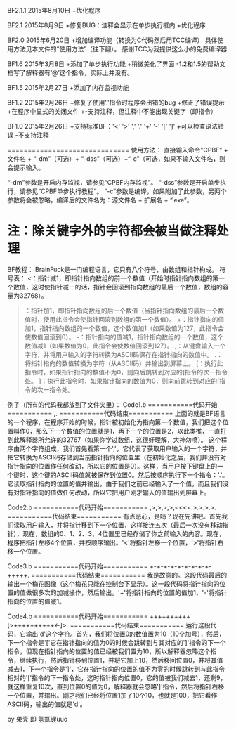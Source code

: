 BF2.1.1 2015年8月10日
+优化程序

BF2.1 2015年8月9日
+修复BUG：注释会显示在单步执行框内
+优化程序

BF2.0 2015年6月20日
+增加编译功能（转换为C代码然后用TCC编译）
 具体使用方法见本文件的“使用方法”（往下翻）。
  感谢TCC为我提供这么小的免费编译器

BF1.6 2015年3月8日
+添加了单步执行功能
+稍微美化了界面
-1.2和1.5的帮助文档写了解释器有‘@’这个指令，实际上并没有。

BF1.5 2015年2月27日
+添加了内存监视功能

BF1.2  2015年2月26日
+修复了使用'.'指令时程序会出错的bug
+修正了错误提示
+在程序中显式的关闭文件
+-支持注释，但注释中不能出现关键字（即指令）

BF1.0  2015年2月26日
+支持标准BF：'<' '>'     ','     '.'     '+'     '-'     '['     ']'
+可以检查语法错误
-不支持注释

==============================
使用方法：
    直接输入命令"CPBF" + 文件名 + “-dm”（可选）+ “-dss”（可选）+“-c”（可选，如果不输入文件名，则会提示输入。

“-dm”参数是开启内存监视，请参见“CPBF内存监视”。
“-dss”参数是开启单步执行，请参见“CPBF单步执行教程”。
“-c”参数是编译，如果附加了此参数，另两个参数将会被忽略，编译后的文件名为：源文件名 + 扩展名 + “.exe”。

注：除关键字外的字符都会被当做注释处理
==============================
BF教程：
BrainFuck是一门编程语言，它只有八个符号，由数组和指针构成。
符号表：
<：指针减1，即指针指向数组的前一个数值（开始时指针指向数组的第一个数值，这时使指针减一的话，指针会回滚到指向数组的最后一个数值，数组的容量为32768）。
>：指针加1，即指针指向数组的后一个数值（当指针指向数组的最后一个数值时，使用此指令会使指针回滚到数组的第一个数值）。
+：指针指向的值加1，指针指向数组的一个数值，这个数值加1（如果数值为127，此指令会使数值回滚到0）。
-：指针指向的值减1，指针指向数组的一个数值，这个数值减1（如果数值为0，此指令会使数值回滚到127）。
,：从键盘输入一个字符，并将用户输入的字符转换为ASCII码保存在指针指向的数值中。
.：将指针指向的数值转换为字符（从ASCII码）并输出到屏幕上。
[：执行此指令时，如果指针指向的数值不为0，则向后跳转到对应的]指令的次一指令处。
]：执行此指令时，如果指针指向的数值为0，则向前跳转到对应的[指令的次一指令处。

例子（所有的代码我都放到了文件夹里）：
Code1.b
===========代码开始===========
,.
===========代码结束===========
上面的就是BF语言的一个程序，在程序开始的时候，指针被初始化为指向第一个数值，我们把这个位置叫作0，那么下一个数值的位置就是1，再下一个的位置是2，以此类推，一直打到此解释器所允许的32767（如果你学过数组，这很好理解，大神勿喷）。
这个程序由两个字符组成，我们首先看第一个','，它代表了获取用户输入的一个字符，并把它转换为ASCII码存储到当前指针指向的位置里（在初始化之后，我们并没有对指针指向的位置作任何改动，所以它的位置是0）。这样，当用户按下键盘上的一个键时，这个键的ASCII码值就被保存到位置0。然后按顺序执行下一个指令：'.'。它读取指针指向的位置的值并输出，由于我们之前已经输入了一个值，而且我们没有对指针指向的值做任何改动，所以它把用户刚才输入的值输出到屏幕上。

Code2.b
===========代码开始===========
,>,>,>,>,<<<<.>.>.>.>.
===========代码结束===========
有点恶心，是吗？现在先讲吧。首先我们读取用户输入，并将指针移到下一个位置，这样接连五次（最后一次没有移动指针），现在，数组的0、1、2、3、4位置里已经存储了你之前输入的内容。现在，程序把指针左移4个位置，并按顺序输出。'<'将指针左移一个位置，'>'将指针右移一个位置。

Code3.b
===========代码开始===========
+-+-+-+-+-+-+-+-+-+++++.
===========代码结束===========
我是故意的。这段代码最后的输出一个梅花图像（这个梅花只能在控制台下显示）。这一段代码将指针指向的位置的值做很多次的加减操作，然后输出。'+'将指针指向的位置的值加1，'-'将指针指向的位置的值减1。

Code4.b
===========代码开始===========
++++++++++[>++++++++++<-]>.
===========代码结束===========
运行这段代码，它输出'd'这个字符。首先，我们将位置0的数值置为10（10个加号），然后，下一个指令是'['它在指针指向的值为0的时候会跳转到与其对应的']'指令的下一个指令，但现在指针指向的位置的值已经被我们置为10，所以解释器忽略这个指令，继续执行，然后指针移到位置1，并将它加上10，然后移回位置0，并将其值减去1，下一个指令是']'，它在指针指向的位置的值不为零的时候跳转到与此指令相对的'['指令的下一指令处，这时指针指向位置0，它的值被我们减去1，还剩9，就这样重复10次，直到位置0的值为0，解释器就会忽略']'指令，然后将指针右移一个位置，并输出。刚才我们已经将位置1加了10个10，也就是100，把它看作ASCII码，输出的值就是'd'。

by 果壳 即 氢氦锂uuo
